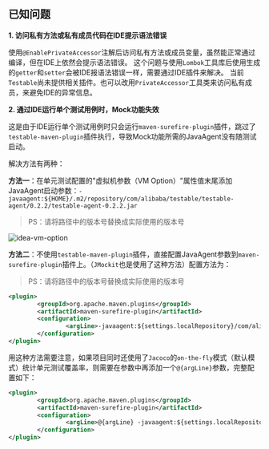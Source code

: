 已知问题
---

**1. 访问私有方法或私有成员代码在IDE提示语法错误**

使用`@EnablePrivateAccessor`注解后访问私有方法或成员变量，虽然能正常通过编译，但在IDE上依然会提示语法错误。
这个问题与使用`Lombok`工具库后使用生成的`getter`和`setter`会被IDE报语法错误一样，需要通过IDE插件来解决。
当前`Testable`尚未提供相关插件。也可以改用`PrivateAccessor`工具类来访问私有成员，来避免IDE的异常信息。

**2. 通过IDE运行单个测试用例时，Mock功能失效**

这是由于IDE运行单个测试用例时只会运行`maven-surefire-plugin`插件，跳过了`testable-maven-plugin`插件执行，导致Mock功能所需的JavaAgent没有随测试启动。

解决方法有两种：

**方法一**：在单元测试配置的"虚拟机参数（VM Option）"属性值末尾添加JavaAgent启动参数：`-javaagent:${HOME}/.m2/repository/com/alibaba/testable/testable-agent/0.2.2/testable-agent-0.2.2.jar`

> PS：请将路径中的版本号替换成实际使用的版本号

![idea-vm-option](https://testable-code.oss-cn-beijing.aliyuncs.com/idea-vm-option.png)

**方法二**：不使用`testable-maven-plugin`插件，直接配置JavaAgent参数到`maven-surefire-plugin`插件上。（`JMockit`也是使用了这种方法）配置方法为：

> PS：请将路径中的版本号替换成实际使用的版本号

```xml
<plugin>
        <groupId>org.apache.maven.plugins</groupId>
        <artifactId>maven-surefire-plugin</artifactId>
        <configuration>
                <argLine>-javaagent:${settings.localRepository}/com/alibaba/testable/testable-agent/0.2.2/testable-agent-0.2.2.jar</argLine>
        </configuration>
</plugin>
```

用这种方法需要注意，如果项目同时还使用了`Jacoco`的`on-the-fly`模式（默认模式）统计单元测试覆盖率，则需要在参数中再添加一个`@{argLine}`参数，完整配置如下：

```xml
<plugin>
        <groupId>org.apache.maven.plugins</groupId>
        <artifactId>maven-surefire-plugin</artifactId>
        <configuration>
                <argLine>@{argLine} -javaagent:${settings.localRepository}/com/alibaba/testable/testable-agent/0.2.2/testable-agent-0.2.2.jar</argLine>
        </configuration>
</plugin>
```
